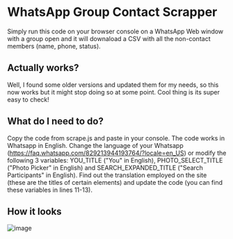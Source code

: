 # WhatsApp Group Contact Scrapper
 Simply run this code on your browser console on a WhatsApp Web window with a group open and it will downaload a CSV with all the non-contact members (name, phone, status). 

## Actually works?

Well, I found some older versions and updated them for my needs, so this now works but it might stop doing so at some point. Cool thing is its super easy to check! 

## What do I need to do? 

Copy the code from scrape.js and paste in your console. The code works in Whatsapp in English. Change the language of your Whatsapp (https://faq.whatsapp.com/829213944193764/?locale=en_US) or modify the following 3 variables: YOU_TITLE ("You" in English), PHOTO_SELECT_TITLE ("Photo Picker" in English) and SEARCH_EXPANDED_TITLE ("Search Participants" in English). Find out the translation employed on the site (these are the titles of certain elements) and update the code (you can find these variables in lines 11-13). 

## How it looks
![image](https://user-images.githubusercontent.com/15909746/189434289-f84833eb-258e-46a1-8f5c-16389b00194a.png)
